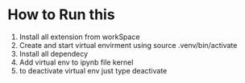 # How to Run this
1. Install all extension from workSpace
2. Create and start virtual envirment using source .venv/bin/activate
3. Install all dependecy
4. Add virtual env to ipynb file kernel
5. to deactivate virtual env just type deactivate
